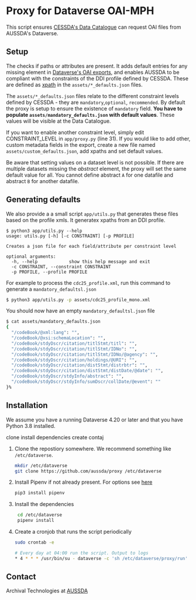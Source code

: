 # Proxy for Dataverse OAI-MPH

This script ensures [CESSDA's Data Catalogue](https://datacatalogue.cessda.eu/?publisher.publisher[0]=Austrian%20Social%20Science%20Data%20Archive%20%28AUSSDA%29) can request OAI files from AUSSDA's Dataverse.


Setup
-----

The checks if paths or attributes are present. It adds default entries for any missing element in [Dataverse's OAI exports](https://guides.dataverse.org/en/latest/admin/harvestserver.html), and enables AUSSDA to be compliant with the constraints of the DDI profile defined by CESSDA. These are defined as [xpath](https://de.wikipedia.org/wiki/XPath) in the `assets/*_defaults.json` files.

The `assets/*_defaults.json` files relate to the different constraint levels defined by CESSDA - they are `mandatory`,`optional`, `recommended`. By default the proxy is setup to ensure the existence of `mandatory` field. **You have to populate `assets/mandatory_defaults.json` with default values**. These values will be visible at the Data Catalogue. 

If you want to enable another constraint level, simply edit CONSTRAINT_LEVEL in `app/proxy.py` (line 31). If you would like to add other, custom metadata fields in the export, create a new file named `assets/custom_defaults.json`, add xpaths and set default values.

Be aware that setting values on a dataset level is not possible. If there are multiple datasets missing the _abstract_ element, the proxy will set the same default value for all. You cannot define abstract `A` for one datafile and abstract `B` for another datafile.

Generating defaults
-------------------

We also provide a a small script `app/utils.py` that generates these files based on the profile xmls. It generatex xpaths from an DDI profile.

```
$ python3 app/utils.py --help
usage: utils.py [-h] [-c CONSTRAINT] [-p PROFILE]

Creates a json file for each field/attribute per constraint level

optional arguments:
  -h, --help            show this help message and exit
  -c CONSTRAINT, --constraint CONSTRAINT
  -p PROFILE, --profile PROFILE
```

For example to process the `cdc25_profile.xml`, run this command to generate a `mandatory_defaultsl.json`

```bash
$ python3 app/utils.py -p assets/cdc25_profile_mono.xml 
```

You should now have an empty `mandatory_defaultsl.json` file

```bash
$ cat assets/mandatory_defaults.json 
{
  "/codeBook/@xml:lang": "",
  "/codeBook/@xsi:schemaLocation": "",
  "/codeBook/stdyDscr/citation/titlStmt/titl": "",
  "/codeBook/stdyDscr/citation/titlStmt/IDNo": "",
  "/codeBook/stdyDscr/citation/titlStmt/IDNo/@agency": "",
  "/codeBook/stdyDscr/citation/holdings/@URI": "",
  "/codeBook/stdyDscr/citation/distStmt/distrbtr": "",
  "/codeBook/stdyDscr/citation/distStmt/distDate/@date": "",
  "/codeBook/stdyDscr/stdyInfo/abstract": "",
  "/codeBook/stdyDscr/stdyInfo/sumDscr/collDate/@event": ""
}%                                                                                                                                                    

```

Installation
------------

We assume you have a running Dataverse 4.20 or later and that you have Python 3.8 installed.

clone
install dependencies
create contaj

1. Clone the repostiory somewhere. We recommend something like `/etc/dataverse`.
    ``` bash
    mkdir /etc/dataverse
    git clone https://github.com/aussda/proxy /etc/dataverse
    ```
2. Install Pipenv if not already present. For options see [here](https://pipenv.pypa.io/en/latest/install/#installing-pipenv)
    ``` bash
    pip3 install pipenv
    ```
3. Install the dependencies
   ``` bash
    cd /etc/dataverse
    pipenv install
   ```
4. Create a cronjob that runs the script periodically
    ``` bash
    sudo crontab -e

    # Every day at 04:00 run the script. Output to logs
    * 4 * * * /usr/bin/su - dataverse -c 'sh /etc/dataverse/proxy/run'
    ```


Contact
-------

Archival Technologies at [AUSSDA](https://aussda.at)
